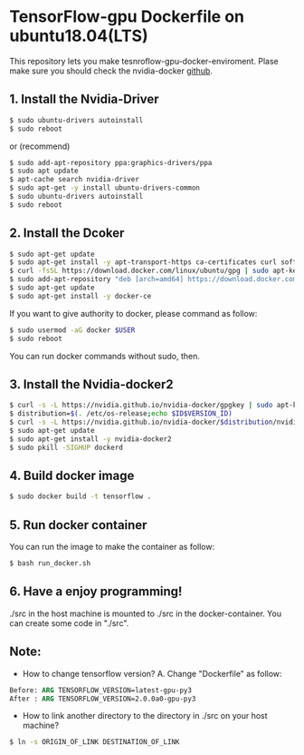 # TensorFlow-gpu Dockerfile on ubuntu18.04(LTS)

This repository lets you make tesnroflow-gpu-docker-enviroment.
Plase make sure you should check the nvidia-docker [github](https://github.com/NVIDIA/nvidia-docker).
## 1. Install the Nvidia-Driver
```bash
$ sudo ubuntu-drivers autoinstall
$ sudo reboot
```
or (recommend)
```bash
$ sudo add-apt-repository ppa:graphics-drivers/ppa
$ sudo apt update
$ apt-cache search nvidia-driver
$ sudo apt-get -y install ubuntu-drivers-common
$ sudo ubuntu-drivers autoinstall
$ sudo reboot
```

## 2. Install the Dcoker
```bash
$ sudo apt-get update
$ sudo apt-get install -y apt-transport-https ca-certificates curl software-properties-common
$ curl -fsSL https://download.docker.com/linux/ubuntu/gpg | sudo apt-key add -
$ sudo add-apt-repository "deb [arch=amd64] https://download.docker.com/linux/ubuntu $(lsb_release -cs) stable test edge"
$ sudo apt-get update
$ sudo apt-get install -y docker-ce
```
If you want to give authority to docker, please command as follow:
```bash
$ sudo usermod -aG docker $USER
$ sudo reboot
```
You can run docker commands without sudo, then.

## 3. Install the Nvidia-docker2
```bash
$ curl -s -L https://nvidia.github.io/nvidia-docker/gpgkey | sudo apt-key add -
$ distribution=$(. /etc/os-release;echo $ID$VERSION_ID)
$ curl -s -L https://nvidia.github.io/nvidia-docker/$distribution/nvidia-docker.list | sudo tee /etc/apt/sources.list.d/nvidia-docker.list
$ sudo apt-get update
$ sudo apt-get install -y nvidia-docker2
$ sudo pkill -SIGHUP dockerd
```
## 4. Build docker image
```bash
$ sudo docker build -t tensorflow .
```

## 5. Run docker container
You can run the image to make the container as follow:
```bash
$ bash run_docker.sh
```
## 6. Have a enjoy programming!
./src in the host machine is mounted to ./src in the docker-container.
You can create some code in "./src".
## Note:
- How to change tensorflow version?
A. Change "Dockerfile" as follow:
```Dockerfile
Before: ARG TENSORFLOW_VERSION=latest-gpu-py3
After : ARG TENSORFLOW_VERSION=2.0.0a0-gpu-py3
```
- How to link another directory to the directory in ./src on your host machine?
```bash
$ ln -s ORIGIN_OF_LINK DESTINATION_OF_LINK
```
